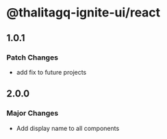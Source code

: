 # @thalitagq-ignite-ui/react

## 1.0.1

### Patch Changes

- add fix to future projects

## 2.0.0

### Major Changes

- Add display name to all components
